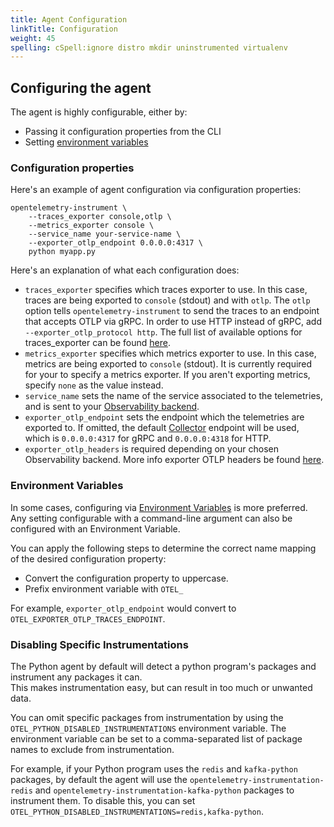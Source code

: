 ```yaml
---
title: Agent Configuration
linkTitle: Configuration
weight: 45
spelling: cSpell:ignore distro mkdir uninstrumented virtualenv
---
```


## Configuring the agent

The agent is highly configurable, either by:

- Passing it configuration properties from the CLI
- Setting
  [environment variables](https://github.com/open-telemetry/opentelemetry-specification/blob/main/specification/sdk-environment-variables.md)

### Configuration properties

Here's an example of agent configuration via configuration properties:

```console
opentelemetry-instrument \
    --traces_exporter console,otlp \
    --metrics_exporter console \
    --service_name your-service-name \
    --exporter_otlp_endpoint 0.0.0.0:4317 \
    python myapp.py
```

Here's an explanation of what each configuration does:

- `traces_exporter` specifies which traces exporter to use. In this case, traces
  are being exported to `console` (stdout) and with `otlp`. The `otlp` option
  tells `opentelemetry-instrument` to send the traces to an endpoint that accepts OTLP
  via gRPC. In order to use HTTP instead of gRPC, add `--exporter_otlp_protocol http`.
  The full list of available options for traces_exporter can be found
  [here](https://github.com/open-telemetry/opentelemetry-python-contrib/tree/main/opentelemetry-instrumentation).
- `metrics_exporter` specifies which metrics exporter to use. In this case,
  metrics are being exported to `console` (stdout). It is currently required for
  your to specify a metrics exporter. If you aren't exporting metrics, specify
  `none` as the value instead.
- `service_name` sets the name of the service associated to the telemetries, and is
  sent to your [Observability backend](/ecosystem/vendors/).
- `exporter_otlp_endpoint` sets the endpoint which the telemetries are exported to.
  If omitted, the default [Collector](https://opentelemetry.io/docs/collector) endpoint will be used, which is
   `0.0.0.0:4317` for gRPC and `0.0.0.0:4318` for HTTP.
- `exporter_otlp_headers` is required depending on your chosen Observability
  backend. More info exporter OTLP headers be found
  [here](/docs/concepts/sdk-configuration/otlp-exporter-configuration/#otel_exporter_otlp_headers).

### Environment Variables

In some cases, configuring via
[Environment Variables](/docs/concepts/sdk-configuration/) is more preferred.
Any setting configurable with a command-line argument can also be configured
with an Environment Variable.

You can apply the following steps to determine the correct name mapping of the
desired configuration property:

- Convert the configuration property to uppercase.
- Prefix environment variable with `OTEL_`

For example, `exporter_otlp_endpoint` would convert to
`OTEL_EXPORTER_OTLP_TRACES_ENDPOINT`.

### Disabling Specific Instrumentations

The Python agent by default will detect a python program's packages and
instrument any packages it can.  
This makes instrumentation easy, but can result in too much or unwanted data.

You can omit specific packages from instrumentation by using the
`OTEL_PYTHON_DISABLED_INSTRUMENTATIONS` environment variable. The environment
variable can be set to a comma-separated list of package names to exclude from
instrumentation.

For example, if your Python program uses the `redis` and `kafka-python`
packages, by default the agent will use the
`opentelemetry-instrumentation-redis` and
`opentelemetry-instrumentation-kafka-python` packages to instrument them. To
disable this, you can set
`OTEL_PYTHON_DISABLED_INSTRUMENTATIONS=redis,kafka-python`.
